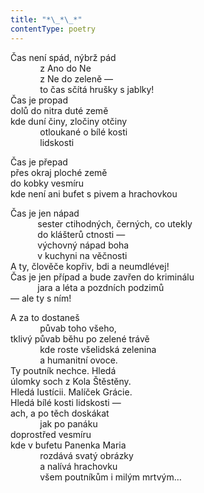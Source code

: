 ```yaml
---
title: "*\_*\_*"
contentType: poetry
---
```


<section>

Čas není spád, nýbrž pád  
            z Ano do Ne  
            z Ne do zeleně —  
            to čas sčítá hrušky s jablky!  
Čas je propad  
dolů do nitra duté země  
kde duní činy, zločiny otčiny  
            otloukané o bílé kosti  
            lidskosti

</section>

<section>

Čas je přepad  
přes okraj ploché země  
do kobky vesmíru  
kde není ani bufet s pivem a hrachovkou

</section>

<section>

Čas je jen nápad  
           sester ctihodných, černých, co utekly  
           do klášterů ctnosti —  
           výchovný nápad boha  
           v kuchyni na věčnosti  
A ty, člověče kopřiv, bdi a neumdlévej!  
Čas je jen případ a bude zavřen do kriminálu  
           jara a léta a pozdních podzimů  
— ale ty s ním!

</section>

<section>

A za to dostaneš  
            půvab toho všeho,  
tklivý půvab běhu po zelené trávě  
            kde roste všelidská zelenina  
            a humanitní ovoce.  
Ty poutník nechce. Hledá  
úlomky soch z Kola Štěstěny.  
Hledá Iustícii. Malíček Grácie.  
Hledá bílé kosti lidskosti —  
ach, a po těch doskákat  
            jak po panáku  
doprostřed vesmíru  
kde v bufetu Panenka Maria  
            rozdává svatý obrázky  
            a nalívá hrachovku  
            všem poutníkům i milým mrtvým…

</section>
